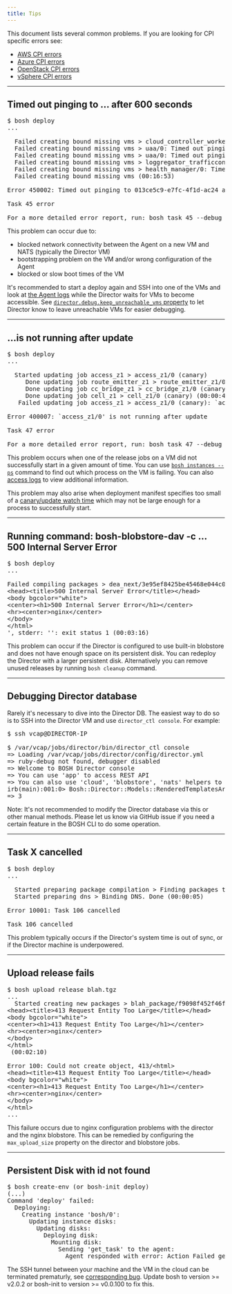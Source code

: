 ```yaml
---
title: Tips
---
```


This document lists several common problems. If you are looking for CPI specific errors see:

- [AWS CPI errors](aws-cpi.html#errors)
- [Azure CPI errors](azure-cpi.html#errors)
- [OpenStack CPI errors](openstack-cpi.html#errors)
- [vSphere CPI errors](vsphere-cpi.html#errors)

---
## <a id="unreachable-agent"></a> Timed out pinging to ... after 600 seconds

<pre class="terminal extra-wide">
$ bosh deploy
...

  Failed creating bound missing vms > cloud_controller_worker/0: Timed out pinging to 013ce5c9-e7fc-4f1d-ac24 after 600 seconds (00:16:03)
  Failed creating bound missing vms > uaa/0: Timed out pinging to b029652d-14c3-4d68-98c7 after 600 seconds (00:16:12)
  Failed creating bound missing vms > uaa/0: Timed out pinging to 1f56ddd1-7f2d-4afc-ae43 after 600 seconds (00:16:23)
  Failed creating bound missing vms > loggregator_trafficcontroller/0: Timed out pinging to 28790bac-99a2-4703-89ad after 600 seconds (00:16:25)
  Failed creating bound missing vms > health_manager/0: Timed out pinging to 720b805b-928c-4bb7-b6dd after 600 seconds (00:16:52)
  Failed creating bound missing vms (00:16:53)

Error 450002: Timed out pinging to 013ce5c9-e7fc-4f1d-ac24 after 600 seconds

Task 45 error

For a more detailed error report, run: bosh task 45 --debug
</pre>

This problem can occur due to:

- blocked network connectivity between the Agent on a new VM and NATS (typically the Director VM)
- bootstrapping problem on the VM and/or wrong configuration of the Agent
- blocked or slow boot times of the VM

It's recommended to start a deploy again and SSH into one of the VMs and look at [the Agent logs](job-logs.html#agent-logs) while the Director waits for VMs to become accessible. See [`director.debug.keep_unreachable_vms` property](https://bosh.io/jobs/director?source=github.com/cloudfoundry/bosh#p=director.debug.keep_unreachable_vms) to let Director know to leave unreachable VMs for easier debugging.

---
## <a id="failed-job"></a> ...is not running after update

<pre class="terminal extra-wide">
$ bosh deploy
...

  Started updating job access_z1 > access_z1/0 (canary)
     Done updating job route_emitter_z1 > route_emitter_z1/0 (canary) (00:00:13)
     Done updating job cc_bridge_z1 > cc_bridge_z1/0 (canary) (00:00:20)
     Done updating job cell_z1 > cell_z1/0 (canary) (00:00:40)
   Failed updating job access_z1 > access_z1/0 (canary): `access_z1/0' is not running after update (00:02:13)

Error 400007: `access_z1/0' is not running after update

Task 47 error

For a more detailed error report, run: bosh task 47 --debug
</pre>

This problem occurs when one of the release jobs on a VM did not successfully start in a given amount of time. You can use [`bosh instances --ps`](sysadmin-commands.html#health) command to find out which process on the VM is failing. You can also [access logs](job-logs.html#vm-logs) to view additional information.

This problem may also arise when deployment manifest specifies too small of a [canary/update watch time](deployment-manifest.html#update) which may not be large enough for a process to successfully start.

---
## <a id="blobstore-out-of-space"></a> Running command: bosh-blobstore-dav -c ... 500 Internal Server Error

<pre class="terminal extra-wide">
$ bosh deploy
...

Failed compiling packages > dea_next/3e95ef8425be45468e044c05cc9aa65494281ab5: Action Failed get_task: Task bd35f7c1-2144-4045-763e-40beeafc9fa3 result: Compiling package dea_next: Uploading compiled package: Creating blob in inner blobstore: Making put command: Shelling out to bosh-blobstore-dav cli: Running command: 'bosh-blobstore-dav -c /var/vcap/bosh/etc/blobstore-dav.json put /var/vcap/data/tmp/bosh-platform-disk-TarballCompressor-CompressFilesInDir949066221 cd91a1c5-a034-4c69-4608-6b18cc3fcb2b', stdout: 'Error running app - Putting dav blob cd91a1c5-a034-4c69-4608-6b18cc3fcb2b: Wrong response code: 500; body: &lt;html&gt;
&lt;head&gt;&lt;title&gt;500 Internal Server Error&lt;/title&gt;&lt;/head&gt;
&lt;body bgcolor="white"&gt;
&lt;center&gt;&lt;h1&gt;500 Internal Server Error&lt;/h1&gt;&lt;/center&gt;
&lt;hr&gt;&lt;center&gt;nginx&lt;/center&gt;
&lt;/body&gt;
&lt;/html&gt;
', stderr: '': exit status 1 (00:03:16)
</pre>

This problem can occur if the Director is configured to use built-in blobstore and does not have enough space on its persistent disk. You can redeploy the Director with a larger persistent disk. Alternatively you can remove unused releases by running `bosh cleanup` command.

---
## <a id="director-db"></a> Debugging Director database

Rarely it's necessary to dive into the Director DB. The easiest way to do so is to SSH into the Director VM and use `director_ctl console`. For example:

<pre class="terminal">
$ ssh vcap@DIRECTOR-IP

$ /var/vcap/jobs/director/bin/director_ctl console
=> Loading /var/vcap/jobs/director/config/director.yml
=> ruby-debug not found, debugger disabled
=> Welcome to BOSH Director console
=> You can use 'app' to access REST API
=> You can also use 'cloud', 'blobstore', 'nats' helpers to query these services
irb(main):001:0> Bosh::Director::Models::RenderedTemplatesArchive.count
=> 3
</pre>

<p class="note">Note: It's not recommended to modify the Director database via this or other manual methods. Please let us know via GitHub issue if you need a certain feature in the BOSH CLI to do some operation.</p>

---
## <a id="canceled-task"></a> Task X cancelled

<pre class="terminal">
$ bosh deploy
...

  Started preparing package compilation > Finding packages to compile. Done (00:00:01)
  Started preparing dns > Binding DNS. Done (00:00:05)

Error 10001: Task 106 cancelled

Task 106 cancelled
</pre>

This problem typically occurs if the Director's system time is out of sync, or if the Director machine is underpowered.

---
## <a id="upload-release-entity-too-large"></a> Upload release fails

<pre class="terminal">
$ bosh upload release blah.tgz
...
  Started creating new packages > blah_package/f9098f452f46fb072a6000b772166f349ffe27da. Failed: Could not create object, 413/&lt;html&gt;
&lt;head&gt;&lt;title&gt;413 Request Entity Too Large&lt;/title&gt;&lt;/head&gt;
&lt;body bgcolor="white"&gt;
&lt;center&gt;&lt;h1&gt;413 Request Entity Too Large&lt;/h1&gt;&lt;/center&gt;
&lt;hr&gt;&lt;center&gt;nginx&lt;/center&gt;
&lt;/body&gt;
&lt;/html&gt;
 (00:02:10)

Error 100: Could not create object, 413/&lt;html&gt;
&lt;head&gt;&lt;title&gt;413 Request Entity Too Large&lt;/title&gt;&lt;/head&gt;
&lt;body bgcolor="white"&gt;
&lt;center&gt;&lt;h1&gt;413 Request Entity Too Large&lt;/h1&gt;&lt;/center&gt;
&lt;hr&gt;&lt;center&gt;nginx&lt;/center&gt;
&lt;/body&gt;
&lt;/html&gt;
...
</pre>

This failure occurs due to nginx configuration problems with the director and the nginx blobstore. This can be remedied by configuring the `max_upload_size` property on the director and blobstore jobs.

---
## <a id="persistent-disk-not-found"></a> Persistent Disk with id <UUID> not found

<pre class="terminal">
$ bosh create-env (or bosh-init deploy)
(...)
Command 'deploy' failed:
  Deploying:
    Creating instance 'bosh/0':
      Updating instance disks:
        Updating disks:
          Deploying disk:
            Mounting disk:
              Sending 'get_task' to the agent:
                Agent responded with error: Action Failed get_task: Task 7e4d289d-b97c-4464-40d4-ecc90cc2a94b result: Persistent disk with volume id '14128b61-e046-48ae-b48a-fc0324716b83' could not be found
</pre>

The SSH tunnel between your machine and the VM in the cloud can be terminated prematurly, see [corresponding bug](https://github.com/cloudfoundry/bosh-cli/issues/110). Update bosh to version >= v2.0.2 or bosh-init to version >= v0.0.100 to fix this.
